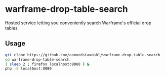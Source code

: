 # warframe-drop-table-search
Hosted service letting you conveniently search Warframe's official drop tables

## Usage
```sh
git clone https://github.com/asmundstavdahl/warframe-drop-table-search.git
cd warframe-drop-table-search
( sleep 2 ; firefox localhost:8080 ) &
php -S localhost:8080
```
